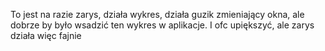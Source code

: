 To jest na razie zarys, działa wykres, działa guzik zmieniający okna, ale dobrze by było wsadzić ten wykres w aplikacje. I ofc upiększyć, ale zarys działa więc fajnie

